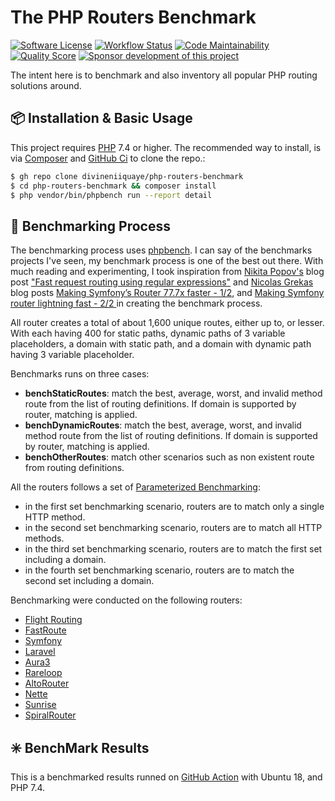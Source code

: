 # The PHP Routers Benchmark

[![Software License](https://img.shields.io/badge/License-BSD--3-brightgreen.svg?style=flat-square)](LICENSE)
[![Workflow Status](https://img.shields.io/github/workflow/status/divineniiquaye/php-routers-benchmark/Tests?style=flat-square)](https://github.com/divineniiquaye/php-routers-benchmark/actions?query=workflow%3ATests)
[![Code Maintainability](https://img.shields.io/codeclimate/maintainability/divineniiquaye/php-routers-benchmark?style=flat-square)](https://codeclimate.com/github/divineniiquaye/php-routers-benchmark)
[![Quality Score](https://img.shields.io/scrutinizer/g/divineniiquaye/php-routers-benchmark.svg?style=flat-square)](https://scrutinizer-ci.com/g/divineniiquaye/php-routers-benchmark)
[![Sponsor development of this project](https://img.shields.io/badge/sponsor%20this%20package-%E2%9D%A4-ff69b4.svg?style=flat-square)](https://biurad.com/sponsor)

The intent here is to benchmark and also inventory all popular PHP routing solutions around.

## 📦 Installation & Basic Usage

This project requires [PHP] 7.4 or higher. The recommended way to install, is via [Composer] and [GitHub Ci](https://cli.github.com/) to clone the repo.:

```bash
$ gh repo clone divineniiquaye/php-routers-benchmark
$ cd php-routers-benchmark && composer install
$ php vendor/bin/phpbench run --report detail
```

## 🧪 Benchmarking Process

The benchmarking process uses [phpbench](https://github.com/phpbench/phpbench). I can say of the benchmarks projects I've seen, my benchmark process is one of the best out there. With much reading and experimenting, I took inspiration from [Nikita Popov's](https://www.npopov.com/) blog post ["Fast request routing using regular expressions"](https://www.npopov.com/2014/02/18/Fast-request-routing-using-regular-expressions.html) and [Nicolas Grekas](https://nicolas-grekas.medium.com/) blog posts [Making Symfony’s Router 77.7x faster - 1/2](https://nicolas-grekas.medium.com/making-symfonys-router-77-7x-faster-1-2-958e3754f0e1), and [Making Symfony router lightning fast - 2/2 ](https://nicolas-grekas.medium.com/making-symfony-router-lightning-fast-2-2-19281dcd245b) in creating the benchmark process.

All router creates a total of about 1,600 unique routes, either up to, or lesser. With each having 400 for static paths, dynamic paths of 3 variable placeholders, a domain with static path, and a domain with dynamic path having 3 variable placeholder.

Benchmarks runs on three cases:

- **benchStaticRoutes**: match the best, average, worst, and invalid method route from the list of routing definitions. If domain is supported by router, matching is applied.
- **benchDynamicRoutes**: match the best, average, worst, and invalid method route from the list of routing definitions. If domain is supported by router, matching is applied.
- **benchOtherRoutes**: match other scenarios such as non existent route from routing definitions.

All the routers follows a set of [Parameterized Benchmarking](https://phpbench.readthedocs.io/en/latest/annotributes.html#id5):

- in the first set benchmarking scenario, routers are to match only a single HTTP method.
- in the second set benchmarking scenario, routers are to match all HTTP methods.
- in the third set benchmarking scenario, routers are to match the first set including a domain.
- in the fourth set benchmarking scenario, routers are to match the second set including a domain.

Benchmarking were conducted on the following routers:

- [Flight Routing](https://github.com/divineniiquaye/flight-routing)
- [FastRoute](https://github.com/nikic/FastRoute)
- [Symfony](https://github.com/symfony/routing)
- [Laravel](https://github.com/illuminate/routing)
- [Aura3](https://github.com/auraphp/Aura.Router)
- [Rareloop](https://github.com/rareloop/router)
- [AltoRouter](https://github.com/altorouter/altorouter)
- [Nette](https://github.com/nette/routing)
- [Sunrise](https://github.com/sunrise-php/http-router)
- [SpiralRouter](https://github.com/spiral/router)


## ✳️ BenchMark Results

This is a benchmarked results runned on [GitHub Action] with Ubuntu 18, and PHP 7.4.

[PHP]: https://php.net
[Composer]: https://getcomposer.org
[GitHub Action]: https://github.com/divineniiquaye/php-routers-benchmark/runs/1867573092?check_suite_focus=true
